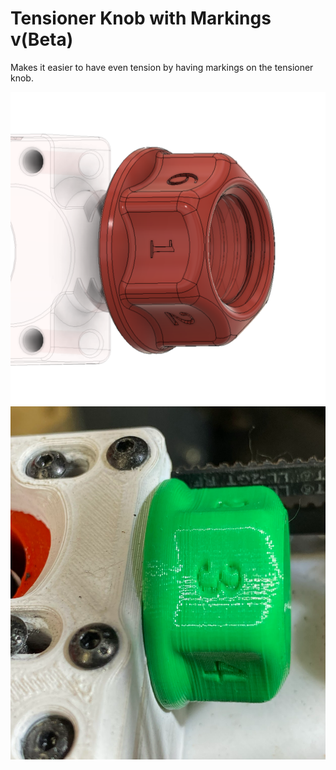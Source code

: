 
# Tensioner Knob with Markings v(Beta)

Makes it easier to have even tension by having markings on the tensioner knob.


![](./images/cad.png)   
![](./images/photo.png)   



